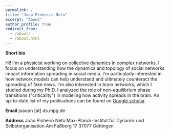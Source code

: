 ```yaml
---
permalink: /
title: "Joao Pinheiro Neto"
excerpt: "About"
author_profile: true
redirect_from:
  - /about/
  - /about.html
---
```


**Short bio**

Hi! I'm a physicist working on collective dynamics in complex networks. I focus on understanding how the dynamics and topology of social networks impact information spreading in social media. I'm particularly interested in how network models can help understand and ultimately counteract the spreading of fake news. I'm also interested in brain networks, which I studied during my Ph.D. I analyzed the role of non-equilibrium phase transitions ("criticality") in modeling how activity spreads in the brain. An up-to-date list of my publications can be found on [Google scholar](https://scholar.google.com/citations?user=nq61A04AAAAJ&hl=en).

**Email**
joaopn [at] ds.mpg.de

**Address**
Joao Pinheiro Neto
Max-Planck-Institut für Dynamik und Selbstorganisation
Am Faßberg 17
37077 Göttingen




